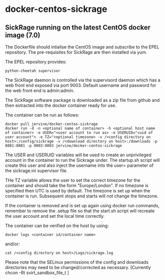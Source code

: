 
# docker-centos-sickrage
## SickRage running on the latest CentOS docker image (7.0)

The Dockerfile should intialise the CentOS image and subscribe to the EPEL repository. The pre-requisites for SickRage are then installed via yum.

The EPEL repository provides:

    python-cheetah supervisor

The SickRage daemon is controlled via the supervisord daemon which has a web front end exposed via port 9003. Default username and password for the web front end is admin:admin.

The SickRage software package is downloaded as a zip file from github and then extracted into the docker container ready for use.

The container can be run as follows:

    docker pull jervine/docker-centos-sickrage
    docker run -d -n <optional name of container> -h <optional host name of container> -e USER="<user account to run as> -e USERUID="<uid of user account"> -e TZ="<optional timezone> -v /<config directory on host>:/config/sickrage -v /<download directory on host>:/downloads -p 8081:8081 -p 9003:9003 jervine/docker-centos-sickrage

The USER and USERUID variables will be used to create an unprivileged account in the container to run the Sickrage under. The startup.sh script will create this user and also inject the username into the user= parameter of the sickrage.ini supervisor file.

THe TZ variable allows the user to set the correct timezone for the container and should take the form "Europe/London". If no timezone is specified then UTC is used by default. The timezone is set up when the container is run. Subsequent stops and starts will not change the timezone.

If the container is removed and is set up again using docker run commands, remember to remove the .setup file so that the start.sh script will recreate the user account and set the local time correctly.

The container can be verified on the host by using:

    docker logs <container id/container name>
and/or:

    cat /<config directory on host>/Logs/sickrage.log

Please note that the SELinux permissions of the config and downloads directories may need to be changed/corrected as necessary. [Currently chcon -Rt svirt_sandbox_file_t ]
